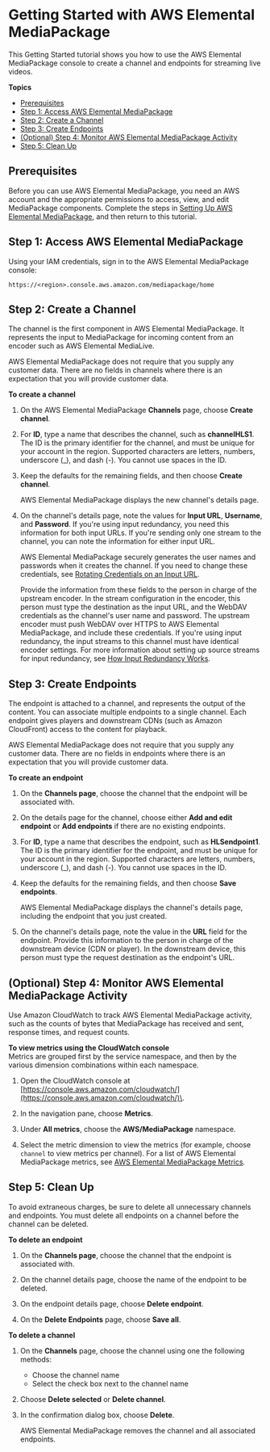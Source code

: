 # Getting Started with AWS Elemental MediaPackage<a name="getting-started"></a>

This Getting Started tutorial shows you how to use the AWS Elemental MediaPackage console to create a channel and endpoints for streaming live videos\.

**Topics**
+ [Prerequisites](#create-iam)
+ [Step 1: Access AWS Elemental MediaPackage](#access-emp)
+ [Step 2: Create a Channel](#create-channel)
+ [Step 3: Create Endpoints](#create-endpoint)
+ [\(Optional\) Step 4: Monitor AWS Elemental MediaPackage Activity](#monitor-emp)
+ [Step 5: Clean Up](#clean-up)

## Prerequisites<a name="create-iam"></a>

Before you can use AWS Elemental MediaPackage, you need an AWS account and the appropriate permissions to access, view, and edit MediaPackage components\. Complete the steps in [Setting Up AWS Elemental MediaPackage](setting-up.md), and then return to this tutorial\.

## Step 1: Access AWS Elemental MediaPackage<a name="access-emp"></a>

Using your IAM credentials, sign in to the AWS Elemental MediaPackage console:

```
https://<region>.console.aws.amazon.com/mediapackage/home
```

## Step 2: Create a Channel<a name="create-channel"></a>

The channel is the first component in AWS Elemental MediaPackage\. It represents the input to MediaPackage for incoming content from an encoder such as AWS Elemental MediaLive\. 

AWS Elemental MediaPackage does not require that you supply any customer data\. There are no fields in channels where there is an expectation that you will provide customer data\.

**To create a channel**

1. On the AWS Elemental MediaPackage **Channels** page, choose **Create channel**\.

1. For **ID**, type a name that describes the channel, such as **channelHLS1**\. The ID is the primary identifier for the channel, and must be unique for your account in the region\. Supported characters are letters, numbers, underscore \(\_\), and dash \(\-\)\. You cannot use spaces in the ID\.

1. Keep the defaults for the remaining fields, and then choose **Create channel**\.

   AWS Elemental MediaPackage displays the new channel's details page\.

1. On the channel's details page, note the values for **Input URL**, **Username**, and **Password**\. If you're using input redundancy, you need this information for both input URLs\. If you're sending only one stream to the channel, you can note the information for either input URL\. 

   AWS Elemental MediaPackage securely generates the user names and passwords when it creates the channel\. If you need to change these credentials, see [Rotating Credentials on an Input URL](channels.md#channels-rotate-creds)\.

   Provide the information from these fields to the person in charge of the upstream encoder\. In the stream configuration in the encoder, this person must type the destination as the input URL, and the WebDAV credentials as the channel's user name and password\. The upstream encoder must push WebDAV over HTTPS to AWS Elemental MediaPackage, and include these credentials\. If you're using input redundancy, the input streams to this channel must have identical encoder settings\. For more information about setting up source streams for input redundancy, see [How Input Redundancy Works](what-is-flow-ir.md)\.

## Step 3: Create Endpoints<a name="create-endpoint"></a>

The endpoint is attached to a channel, and represents the output of the content\. You can associate multiple endpoints to a single channel\. Each endpoint gives players and downstream CDNs \(such as Amazon CloudFront\) access to the content for playback\. 

AWS Elemental MediaPackage does not require that you supply any customer data\. There are no fields in endpoints where there is an expectation that you will provide customer data\.

**To create an endpoint**

1. On the **Channels page**, choose the channel that the endpoint will be associated with\.

1. On the details page for the channel, choose either **Add and edit endpoint** or **Add endpoints** if there are no existing endpoints\.

1. For **ID**, type a name that describes the endpoint, such as **HLSendpoint1**\. The ID is the primary identifier for the endpoint, and must be unique for your account in the region\. Supported characters are letters, numbers, underscore \(\_\), and dash \(\-\)\. You cannot use spaces in the ID\.

1. Keep the defaults for the remaining fields, and then choose **Save endpoints**\.

   AWS Elemental MediaPackage displays the channel's details page, including the endpoint that you just created\.

1. On the channel's details page, note the value in the **URL** field for the endpoint\. Provide this information to the person in charge of the downstream device \(CDN or player\)\. In the downstream device, this person must type the request destination as the endpoint's URL\.

## \(Optional\) Step 4: Monitor AWS Elemental MediaPackage Activity<a name="monitor-emp"></a>

Use Amazon CloudWatch to track AWS Elemental MediaPackage activity, such as the counts of bytes that MediaPackage has received and sent, response times, and request counts\.

**To view metrics using the CloudWatch console**  
Metrics are grouped first by the service namespace, and then by the various dimension combinations within each namespace\.

1. Open the CloudWatch console at [https://console.aws.amazon.com/cloudwatch/](https://console.aws.amazon.com/cloudwatch/)\.

1. In the navigation pane, choose **Metrics**\.

1. Under **All metrics**, choose the **AWS/MediaPackage** namespace\.

1. Select the metric dimension to view the metrics \(for example, choose `channel` to view metrics per channel\)\. For a list of AWS Elemental MediaPackage metrics, see [AWS Elemental MediaPackage Metrics](metrics.md)\.

## Step 5: Clean Up<a name="clean-up"></a>

To avoid extraneous charges, be sure to delete all unnecessary channels and endpoints\. You must delete all endpoints on a channel before the channel can be deleted\.

**To delete an endpoint**

1. On the **Channels page**, choose the channel that the endpoint is associated with\.

1. On the channel details page, choose the name of the endpoint to be deleted\.

1. On the endpoint details page, choose **Delete endpoint**\.

1. On the **Delete Endpoints** page, choose **Save all**\.

**To delete a channel**

1. On the **Channels** page, choose the channel using one the following methods: 
   + Choose the channel name
   + Select the check box next to the channel name

1. Choose **Delete selected** or **Delete channel**\.

1. In the confirmation dialog box, choose **Delete**\.

   AWS Elemental MediaPackage removes the channel and all associated endpoints\.